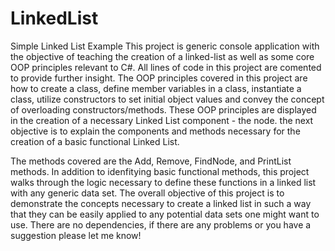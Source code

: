 # LinkedList
Simple Linked List Example
This project is generic console application with the objective of teaching the creation of a linked-list as well as some core OOP principles relevant to C#. All lines of code in this project are comented to provide further insight. The OOP principles covered in this project are how to create a class, define member variables in a class, instantiate a class, utilize constructors to set initial object values and convey the concept of overloading constructors/methods. These OOP principles are displayed in the creation of a necessary Linked List component - the node. the next objective is to explain the components and methods necessary for the creation of a basic functional Linked List.
 
The methods covered are the Add, Remove, FindNode, and PrintList methods. In addition to idenfitying basic functional methods, this project walks through the logic necessary to define these functions in a linked list with any generic data set. The overall objective of this project is to demonstrate the concepts necessary to create a linked list in such a way that they can be easily applied to any potential data sets one might want to use. There are no dependencies, if there are any problems or you have a suggestion please let me know!
